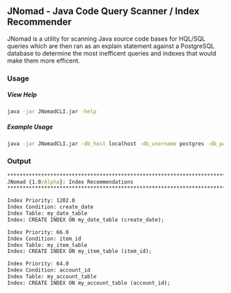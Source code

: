 ## JNomad - Java Code Query Scanner / Index Recommender

JNomad is a utility for scanning Java source code bases for HQL/SQL queries which are then ran as an explain statement against a PostgreSQL database to determine the most inefficent queries and indexes that would make them more efficent.

### Usage

##### View Help
```bat
java -jar JNomadCLI.jar -help
```

##### Example Usage
```bat
java -jar JNomadCLI.jar -db_host localhost -db_username postgres -db_password postgres -db_database postgres -scan_directory C:\MyWorkspace\MyJavaProject
```

### Output
```bat
****************************************************************************************************
JNomad {1.0/Alpha}: Index Recommendations
****************************************************************************************************

Index Priority: 1202.0
Index Condition: create_date
Index Table: my_date_table
Index: CREATE INDEX ON my_date_table (create_date);

Index Priority: 66.0
Index Condition: item_id
Index Table: my_item_table
Index: CREATE INDEX ON my_item_table (item_id);

Index Priority: 64.0
Index Condition: account_id
Index Table: my_account_table
Index: CREATE INDEX ON my_account_table (account_id);
```
